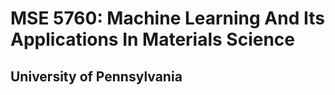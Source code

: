 # MSE 5760: Machine Learning And Its Applications In Materials Science
## University of Pennsylvania
